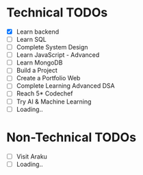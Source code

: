 # Technical TODOs
- [x] Learn backend
- [ ] Learn SQL
- [ ] Complete System Design
- [ ] Learn JavaScript - Advanced 
- [ ] Learn MongoDB
- [ ] Build a Project
- [ ] Create a Portfolio Web
- [ ] Complete Learning Advanced DSA
- [ ] Reach 5* Codechef
- [ ] Try AI & Machine Learning
- [ ] Loading..

# Non-Technical TODOs
- [ ] Visit Araku 
- [ ] Loading..
